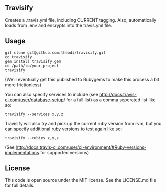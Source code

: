Travisify
---------

Creates a .travis.yml file, including CURRENT tagging. Also, automatically loads from .env and encrypts into the travis.yml file.

Usage
-----

    git clone git@github.com:theodi/travisify.git
    cd travisify
    gem install travisify.gem
    cd /path/to/your_project
    travisify
    
(We'll eventually get this published to Rubygems to make this process a bit more frictionless)
    
You can also specify services to include (see http://docs.travis-ci.com/user/database-setup/ for a full list) as a comma seperated list like so:

    travisify --services x,y,z
    
Travisify will also try and pick up the current ruby version from rvm, but you can specify additional ruby versions to test again like so:

    travisify --rubies x,y,z
    
(See http://docs.travis-ci.com/user/ci-environment/#Ruby-versions-implementations for supported versions)

License
-------

This code is open source under the MIT license. See the LICENSE.md file for 
full details.

